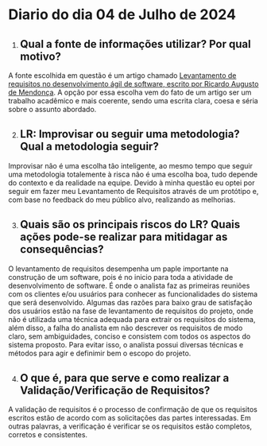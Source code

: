 # Diario do dia 04 de Julho de 2024

1. ## Qual a fonte de informações utilizar? Por qual motivo?
A fonte escolhida em questão é um artigo chamado [Levantamento de requisitos no desenvolvimento ágil de software, escrito por Ricardo Augusto de Mendonça](https://d1wqtxts1xzle7.cloudfront.net/35529111/Levantamento_de_requisitos_no_desenvolvimento_agil_de_software-libre.pdf?1415771233=&response-content-disposition=inline%3B+filename%3DLevantamento_de_requisitos_no_desenvolvi.pdf&Expires=1720144223&Signature=YS8pZoiD5qESu-4NZzw~YycwhDeQxgvouTM6H8KsMGP-2Hj3r7ENaext7GHKlJUyrosHj4c7TjhgqNzPHXPSXqt-QtkPSoaiSQlbGyH9HZe3xOfJ6eO6TVJfAkW3T1V0KP6QToOw2pZplTBsJZ3UCtqb5fcRFE34Kd27R-xb0f7boJEYdIdM2st-bEobK7z9LuSN3alL6d54xonSu8vMjrchF3QR~lw9w~IiEmIku91RSTeVsxlxzj-Q7QZF4sNCQA9x8jXrc0Dx26kthcTkraTMMwjabau1H9HEePLDDXAgf3BZQCyaT5JOmX5PHND8wSkNRNsOP0na5bhjTEnD6A__&Key-Pair-Id=APKAJLOHF5GGSLRBV4ZA).
A opção por essa escolha vem do fato de um artigo ser um trabalho acadêmico e mais coerente, sendo uma escrita clara, coesa e séria sobre o assunto abordado.

2. ## LR: Improvisar ou seguir uma metodologia? Qual a metodologia seguir?
Improvisar não é uma escolha tão inteligente, ao mesmo tempo que seguir uma metodologia totalemente à risca não é uma escolha boa, tudo depende do contexto 
e da realidade na equipe. Devido à minha questão eu optei por seguir em fazer meu Levantamento de Requisitos através de um protótipo e, com base no feedback
do meu público alvo, realizando as melhorias.

3. ## Quais são os principais riscos do LR? Quais ações pode-se realizar para mitidagar as consequências?
O levantamento de requisitos desempenha um paple importante na construção de um software, pois é no inicio para toda a atividade de desenvolvimento de software.
É onde o analista faz as primeiras reuniões com os clientes e/ou usuários para conhecer as funcionalidades do sistema que será desenvolvido.
Algumas das razões para baixo grau de satisfação dos usuários estão na fase de levantamento de requisitos do projeto, onde não é utilizada uma técnica adequada para
extrair os requisitos do sistema, além disso, a falha do analista em não descrever os requisitos de modo claro, sem ambiguidades, conciso e consistem com todos os 
aspectos do sistema proposto. Para evitar isso, o analista possui diversas técnicas e métodos para agir e definimir bem o escopo do projeto.

4. ## O que é, para que serve e como realizar a Validação/Verificação de Requisitos?
A validação de requisitos é o processo de confirmação de que os requisitos escritos estão de acordo com as solicitações das partes interessadas. 
Em outras palavras, a verificação é verificar se os requisitos estão completos, corretos e consistentes.









